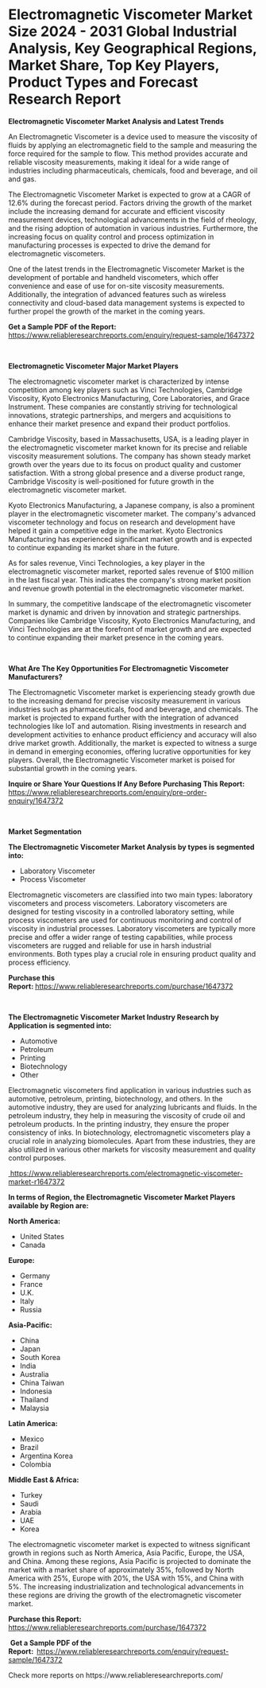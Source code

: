 <p><h1>Electromagnetic Viscometer Market Size 2024 - 2031 Global Industrial Analysis, Key Geographical Regions, Market Share, Top Key Players, Product Types and Forecast Research Report</h1></p><p><strong>Electromagnetic Viscometer Market Analysis and Latest Trends</strong></p>
<p><p>An Electromagnetic Viscometer is a device used to measure the viscosity of fluids by applying an electromagnetic field to the sample and measuring the force required for the sample to flow. This method provides accurate and reliable viscosity measurements, making it ideal for a wide range of industries including pharmaceuticals, chemicals, food and beverage, and oil and gas.</p><p>The Electromagnetic Viscometer Market is expected to grow at a CAGR of 12.6% during the forecast period. Factors driving the growth of the market include the increasing demand for accurate and efficient viscosity measurement devices, technological advancements in the field of rheology, and the rising adoption of automation in various industries. Furthermore, the increasing focus on quality control and process optimization in manufacturing processes is expected to drive the demand for electromagnetic viscometers.</p><p>One of the latest trends in the Electromagnetic Viscometer Market is the development of portable and handheld viscometers, which offer convenience and ease of use for on-site viscosity measurements. Additionally, the integration of advanced features such as wireless connectivity and cloud-based data management systems is expected to further propel the growth of the market in the coming years.</p></p>
<p><strong>Get a Sample PDF of the Report:&nbsp;</strong> <a href="https://www.reliableresearchreports.com/enquiry/request-sample/1647372">https://www.reliableresearchreports.com/enquiry/request-sample/1647372</a></p>
<p>&nbsp;</p>
<p><strong>Electromagnetic Viscometer Major Market Players</strong></p>
<p><p>The electromagnetic viscometer market is characterized by intense competition among key players such as Vinci Technologies, Cambridge Viscosity, Kyoto Electronics Manufacturing, Core Laboratories, and Grace Instrument. These companies are constantly striving for technological innovations, strategic partnerships, and mergers and acquisitions to enhance their market presence and expand their product portfolios.</p><p>Cambridge Viscosity, based in Massachusetts, USA, is a leading player in the electromagnetic viscometer market known for its precise and reliable viscosity measurement solutions. The company has shown steady market growth over the years due to its focus on product quality and customer satisfaction. With a strong global presence and a diverse product range, Cambridge Viscosity is well-positioned for future growth in the electromagnetic viscometer market.</p><p>Kyoto Electronics Manufacturing, a Japanese company, is also a prominent player in the electromagnetic viscometer market. The company's advanced viscometer technology and focus on research and development have helped it gain a competitive edge in the market. Kyoto Electronics Manufacturing has experienced significant market growth and is expected to continue expanding its market share in the future.</p><p>As for sales revenue, Vinci Technologies, a key player in the electromagnetic viscometer market, reported sales revenue of $100 million in the last fiscal year. This indicates the company's strong market position and revenue growth potential in the electromagnetic viscometer market.</p><p>In summary, the competitive landscape of the electromagnetic viscometer market is dynamic and driven by innovation and strategic partnerships. Companies like Cambridge Viscosity, Kyoto Electronics Manufacturing, and Vinci Technologies are at the forefront of market growth and are expected to continue expanding their market presence in the coming years.</p></p>
<p>&nbsp;</p>
<p><strong>What Are The Key Opportunities For Electromagnetic Viscometer Manufacturers?</strong></p>
<p><p>The Electromagnetic Viscometer market is experiencing steady growth due to the increasing demand for precise viscosity measurement in various industries such as pharmaceuticals, food and beverage, and chemicals. The market is projected to expand further with the integration of advanced technologies like IoT and automation. Rising investments in research and development activities to enhance product efficiency and accuracy will also drive market growth. Additionally, the market is expected to witness a surge in demand in emerging economies, offering lucrative opportunities for key players. Overall, the Electromagnetic Viscometer market is poised for substantial growth in the coming years.</p></p>
<p><strong>Inquire or Share Your Questions If Any Before Purchasing This Report:</strong> <a href="https://www.reliableresearchreports.com/enquiry/pre-order-enquiry/1647372">https://www.reliableresearchreports.com/enquiry/pre-order-enquiry/1647372</a></p>
<p>&nbsp;</p>
<p><strong>Market Segmentation</strong></p>
<p><strong>The Electromagnetic Viscometer Market Analysis by types is segmented into:</strong></p>
<p><ul><li>Laboratory Viscometer</li><li>Process Viscometer</li></ul></p>
<p><p>Electromagnetic viscometers are classified into two main types: laboratory viscometers and process viscometers. Laboratory viscometers are designed for testing viscosity in a controlled laboratory setting, while process viscometers are used for continuous monitoring and control of viscosity in industrial processes. Laboratory viscometers are typically more precise and offer a wider range of testing capabilities, while process viscometers are rugged and reliable for use in harsh industrial environments. Both types play a crucial role in ensuring product quality and process efficiency.</p></p>
<p><strong>Purchase this Report:&nbsp;</strong><a href="https://www.reliableresearchreports.com/purchase/1647372">https://www.reliableresearchreports.com/purchase/1647372</a></p>
<p>&nbsp;</p>
<p><strong>The Electromagnetic Viscometer Market Industry Research by Application is segmented into:</strong></p>
<p><ul><li>Automotive</li><li>Petroleum</li><li>Printing</li><li>Biotechnology</li><li>Other</li></ul></p>
<p><p>Electromagnetic viscometers find application in various industries such as automotive, petroleum, printing, biotechnology, and others. In the automotive industry, they are used for analyzing lubricants and fluids. In the petroleum industry, they help in measuring the viscosity of crude oil and petroleum products. In the printing industry, they ensure the proper consistency of inks. In biotechnology, electromagnetic viscometers play a crucial role in analyzing biomolecules. Apart from these industries, they are also utilized in various other markets for viscosity measurement and quality control purposes.</p></p>
<p><a href="https://www.reliableresearchreports.com/electromagnetic-viscometer-market-r1647372">&nbsp;https://www.reliableresearchreports.com/electromagnetic-viscometer-market-r1647372</a></p>
<p><strong>In terms of Region, the Electromagnetic Viscometer Market Players available by Region are:</strong></p>
<p>
    <p> <strong> North America: </strong>
        <ul>
            <li>United States</li>
            <li>Canada</li>
        </ul>
        </p> 
    <p> <strong> Europe: </strong>
        <ul>
            <li>Germany</li>
            <li>France</li>
            <li>U.K.</li>
            <li>Italy</li>
            <li>Russia</li>
        </ul>
        </p> 
    <p> <strong> Asia-Pacific: </strong>
        <ul>
            <li>China</li>
            <li>Japan</li>
            <li>South Korea</li>
            <li>India</li>
            <li>Australia</li>
            <li>China Taiwan</li>
            <li>Indonesia</li>
            <li>Thailand</li>
            <li>Malaysia</li>
        </ul>
        </p> 
    <p> <strong> Latin America: </strong>
        <ul>
            <li>Mexico</li>
            <li>Brazil</li>
            <li>Argentina Korea</li>
            <li>Colombia</li>
        </ul>
        </p> 
    <p> <strong> Middle East & Africa: </strong>
        <ul>
            <li>Turkey</li>
            <li>Saudi</li>
            <li>Arabia</li>
            <li>UAE</li>
            <li>Korea</li>
        </ul>
    </p>
    </p>
<p><p>The electromagnetic viscometer market is expected to witness significant growth in regions such as North America, Asia Pacific, Europe, the USA, and China. Among these regions, Asia Pacific is projected to dominate the market with a market share of approximately 35%, followed by North America with 25%, Europe with 20%, the USA with 15%, and China with 5%. The increasing industrialization and technological advancements in these regions are driving the growth of the electromagnetic viscometer market.</p></p>
<p><strong>Purchase this Report: </strong><a href="https://www.reliableresearchreports.com/purchase/1647372">https://www.reliableresearchreports.com/purchase/1647372</a></p>
<p>&nbsp;<strong>Get a Sample PDF of the Report:&nbsp;&nbsp;</strong><a href="https://www.reliableresearchreports.com/enquiry/request-sample/1647372">https://www.reliableresearchreports.com/enquiry/request-sample/1647372</a></p>
<p><strong></strong></p>
<p>Check more reports on https://www.reliableresearchreports.com/</p>